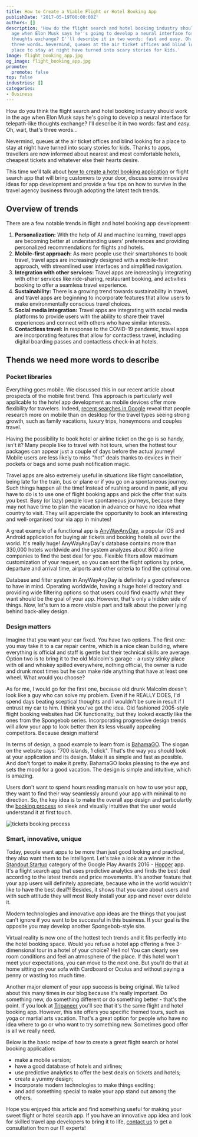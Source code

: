 ```yaml
---
title: How to Create a Viable Flight or Hotel Booking App
publishDate: '2017-05-19T00:00:00Z'
authors: []
description: 'How do the flight search and hotel booking industry should work in the
  age when Elon Musk says he''s going to develop a neural interface for telepath-like
  thoughts exchange? I''ll describe it in two words: fast and easy. Oh, wait, that''s
  three words… Nevermind, queues at the air ticket offices and blind looking for a
  place to stay at night have turned into scary stories for kids.'
image: flight_booking_app.jpg
og_image: flight_booking_app.jpg
promote:
  promote: false
top: false
industries: []
categories:
- Business
---
```


How do you think the flight search and hotel booking industry should work in the age when Elon Musk says he's going to develop a neural interface for telepath-like thoughts exchange? I'll describe it in two words: fast and easy. Oh, wait, that's three words…

Nevermind, queues at the air ticket offices and blind looking for a place to stay at night have turned into scary stories for kids. Thanks to apps, travellers are now informed about nearest and most comfortable hotels, cheapest tickets and whatever else their hearts desire.

This time we'll talk about [how to create a hotel booking application](https://anadea.info/solutions/travel-app-development) or flight search app that will bring customers to your door, discuss some innovative ideas for app development and provide a few tips on how to survive in the travel agency business through adopting the latest tech trends.

## Overview of trends
There are a few notable trends in flight and hotel booking app development:

1. __Personalization:__ With the help of AI and machine learning, travel apps are becoming better at understanding users' preferences and providing personalized recommendations for flights and hotels.
2. __Mobile-first approach:__ As more people use their smartphones to book travel, travel apps are increasingly designed with a mobile-first approach, with streamlined user interfaces and simplified navigation.
3. __Integration with other services:__ Travel apps are increasingly integrating with other services like ride-sharing, restaurant booking, and activities booking to offer a seamless travel experience.
4. __Sustainability:__ There is a growing trend towards sustainability in travel, and travel apps are beginning to incorporate features that allow users to make environmentally conscious travel choices.
5. __Social media integration:__ Travel apps are integrating with social media platforms to provide users with the ability to share their travel experiences and connect with others who have similar interests.
6. __Contactless travel:__ In response to the COVID-19 pandemic, travel apps are incorporating features that allow for contactless travel, including digital boarding passes and contactless check-in at hotels.

## Thends we need more words to describe
### Pocket libraries

Everything goes mobile. We discussed this in our recent article about prospects of the mobile first trend. This approach is particularly well applicable to the hotel app development as mobile devices offer more flexibility for travelers. Indeed, [recent searches in Google](https://www.thinkwithgoogle.com/consumer-insights/consumer-trends/summer-travel-trends-search-insights-vacation/) reveal that people research more on mobile than on desktop for the travel types seeing strong growth, such as family vacations, luxury trips, honeymoons and couples travel.

Having the possibility to book hotel or airline ticket on the go is so handy, isn't it? Many people like to travel with hot tours, when the hottest tour packages can appear just a couple of days before the actual journey! Mobile users are less likely to miss "hot" deals thanks to devices in their pockets or bags and some push notification magic.

Travel apps are also extremely useful in situations like flight cancellation, being late for the train, bus or plane or if you go on a spontaneous journey. Such things happen all the time! Instead of rushing around in panic, all you have to do is to use one of flight booking apps and pick the offer that suits you best. Busy (or lazy) people love spontaneous journeys, because they may not have time to plan the vacation in advance or have no idea what country to visit. They will apperciate the opportunity to book an interesting and well-organised tour via app in minutes!

A great example of a functional app is <a href="https://www.anywayanyday.com/?language=en" rel="nofollow" target="_blank">AnyWayAnyDay</a>, a popular iOS and Android application for buying air tickets and booking hotels all over the world. It's really huge! AnyWayAnyDay's database contains more than 330,000 hotels worldwide and the system analyzes about 800 airline companies to find the best deal for you. Flexible filters allow maximum customization of your request, so you can sort the flight options by price, departure and arrival time, airports and other criteria to find the optimal one.

Database and filter system in AnyWayAnyDay is definitely a good reference to have in mind. Operating worldwide, having a huge hotel directory and providing wide filtering options so that users could find exactly what they want should be the goal of your app. However, that's only a hidden side of things. Now, let's turn to a more visible part and talk about the power lying behind back-alley design.

### Design matters

Imagine that you want your car fixed. You have two options. The first one: you may take it to a car repair centre, which is a nice clean building, where everything is official and staff is gentle but their technical skills are average. Option two is to bring it to the old Malcolm's garage - a rusty stinky place with oil and whiskey spilled everywhere, nothing official, the owner is rude and drunk most times but he can make ride anything that have at least one wheel. What would you choose?

As for me, I would go for the first one, because old drunk Malcolm doesn't look like a guy who can solve my problem. Even if he REALLY DOES, I'd spend days beating sceptical thoughts and I wouldn't be sure in result if I entrust my car to him. I think you've got the idea. Old fashioned 2005-style flight booking websites had OK functionality, but they looked exactly like the ones from the Spongebob series. Incorporating progressive design trends will allow your app to look better then its less visually appealing competitors. Because design matters!

In terms of design, a good example to learn from is <a href="https://www.bahamago.com/" rel="nofollow" target="_blank">BahamaGO</a>. The slogan on the website says: "700 islands, 1 click". That's the way you should look at your application and its design. Make it as simple and fast as possible. And don't forget to make it pretty. BahamaGO looks pleasing to the eye and sets the mood for a good vacation. The design is simple and intuitive, which is amazing.

Users don't want to spend hours reading manuals on how to use your app, they want to find their way seamlessly around your app with minimal to no direction. So, the key idea is to make the overall app design and particulartly the [booking process](https://dribbble.com/shots/3272854-Flyapp) so sleek and visually intuitive that the user would understand it at first touch.

<img src="https://cdn.dribbble.com/users/1091757/screenshots/3272854/flyapp.gif" alt="tickets booking process">

### Smart, innovative, unique

Today, people want apps to be more than just good looking and practical, they also want them to be intelligent. Let's take a look at a winner in the [Standout Startup](https://www.nextpit.com/houzz-wins-best-app-at-google-play-awards) category of the Google Play Awards 2016 - <a href="https://www.hopper.com/" rel="nofollow" target="_blank">Hopper</a> app. It's a flight search app that uses predictive analytics and finds the best deal according to the latest trends and price movements. It's another feature that your app users will definitely appreciate, because who in the world wouldn't like to have the best deal?! Besides, it shows that you care about users and with such attitude they will most likely install your app and never ever delete it.

Modern technologies and innovative app ideas are the things that you just can't ignore if you want to be successful in this business. If your goal is the opposite you may develop another Spongebob-style site.

Virtual reality is now one of the hottest tech trends and it fits perfectly into the hotel booking space. Would you refuse a hotel app offering a free 3-dimensional tour in a hotel of your choice? Hell no! You can clearly see room conditions and feel an atmosphere of the place. If this hotel won't meet your expectations, you can move to the next one. But you'll do that at home sitting on your sofa with Cardboard or Oculus and without paying a penny or wasting too much time.

Another major element of your app success is being original. We talked about this many times in our blog because it's really important. Do something new, do something different or do something better - that's the point. If you look at [Tripaneer](https://anadea.info/projects/ebookingservices) you'll see that it's the same flight and hotel booking app. However, this site offers you specific themed tours, such as yoga or martial arts vacation. That's a great option for people who have no idea where to go or who want to try something new. Sometimes good offer is all we really need.

Below is the basic recipe of how to create a great flight search or hotel booking application:

* make a mobile version;
* have a good database of hotels and airlines;
* use predictive analytics to offer the best deals on tickets and hotels;
* create a yummy design;
* incorporate modern technologies to make things exciting;
* and add something special to make your app stand out among the others.

Hope you enjoyed this article and find something useful for making your sweet flight or hotel search app. If you have an innovative app idea and look for skilled travel app developers to bring it to life, [contact us](https://anadea.info/contacts) to get a consultation from our IT experts!
